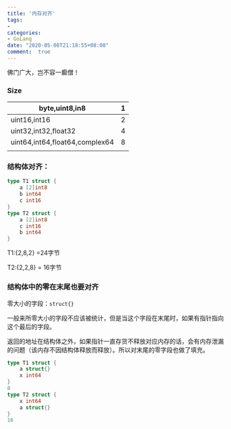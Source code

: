 ```yaml
---
title: '内存对齐'
tags: 
-
categories: 
- GoLang
date: "2020-05-08T21:18:55+08:00"
comment:  true    
---
```


佛门广大，岂不容一癫僧！

<!--more-->

### Size

| byte,uint8,in8                 | 1    |
| ------------------------------ | ---- |
| uint16,int16                   | 2    |
| uint32,int32,float32           | 4    |
| uint64,int64,float64,complex64 | 8    |
|                                |      |

### 结构体对齐：

```go
type T1 struct {
    a [2]int8
    b int64
    c int16
}
type T2 struct {
    a [2]int8
    c int16
    b int64
}
```

T1:{2,8,2}  =24字节

T2:{2,2,8} = 16字节

### 结构体中的零在末尾也要对齐

零大小的字段：`struct{}`

一般来所零大小的字段不应该被统计，但是当这个字段在末尾时，如果有指针指向这个最后的字段。

返回的地址在结构体之外，如果指针一直存货不释放对应内存的话，会有内存泄漏的问题（该内存不因结构体释放而释放）。所以对末尾的零字段也做了填充。

```go
type T1 struct {
    a struct{}
    x int64
}
8
type T2 struct {
    x int64
    a struct{}
}
16
```



